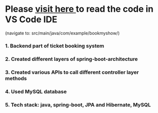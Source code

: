 
# Please <a target="_blank" href="https://github1s.com/ShubhamPal05/BookMyShow-BackEnd">visit here </a> to read the code in VS Code IDE
(navigate to: src/main/java/com/example/bookmyshow/)

### 1. Backend part of ticket booking system
### 2. Created different layers of spring-boot-architecture
### 3. Created various APIs to call different controller layer methods
### 4. Used MySQL database
### 5. Tech stack: java, spring-boot, JPA and Hibernate, MySQL
